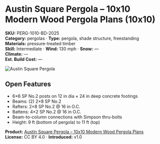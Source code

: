 # Austin Square Pergola – 10x10 Modern Wood Pergola Plans (10x10)
**SKU:** PERG-1010-BD-2025  
**Category:** pergolas · **Type:** pergola, shade structure, freestanding  
**Materials:** pressure-treated timber  
**Skill:** Intermediate · **Wind:** 130 mph · **Snow:** —  
**Climate:** —  
**Est. Build Cost:** —

![Austin Square Pergola](https://i.etsystatic.com/59867749/r/il/4fd7e0/7007723586/il_fullxfull.7007723586_7vkn.jpg)

## Open Features
- 6×6 SP No.2 posts on 12 in dia × 24 in deep concrete footings
- Beams: (2) 2×8 SP No.2
- Rafters: 2×8 SP No.2 @ 16 in O.C.
- Battens: 4×2 SP No.2 @ 16 in O.C.
- Beam-to-column connections with Simpson thru-bolts
- Height: 9 ft (bottom of pergola) to 11 ft (top)

**Product:** [Austin Square Pergola – 10x10 Modern Wood Pergola Plans](https://bamboodesigns.com/products/austin-square-pergola-10x10)  
**License:** CC BY 4.0 · **Introduced:** v1.0
